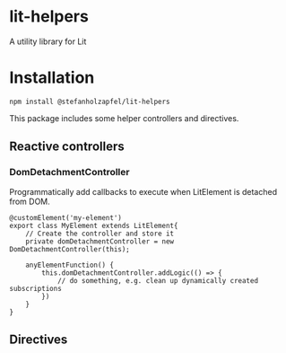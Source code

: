 # lit-helpers
A utility library for Lit

<h1>Installation</h1>

```
npm install @stefanholzapfel/lit-helpers
```

This package includes some helper controllers and directives.

<h2>Reactive controllers</h2>

<h3>DomDetachmentController</h3>

Programmatically add callbacks to execute when LitElement is detached from DOM.
```
@customElement('my-element')
export class MyElement extends LitElement{
    // Create the controller and store it
    private domDetachmentController = new DomDetachmentController(this);
    
    anyElementFunction() {
        this.domDetachmentController.addLogic(() => {
            // do something, e.g. clean up dynamically created subscriptions
        })
    }
}
```

<h2>Directives</h2>
